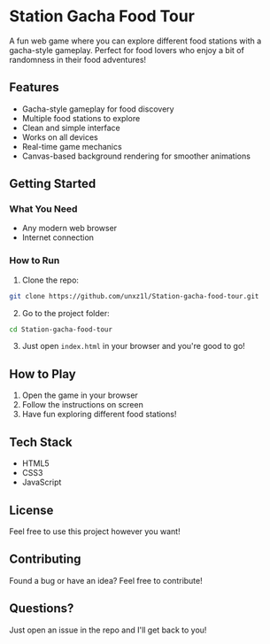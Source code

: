 # Station Gacha Food Tour

A fun web game where you can explore different food stations with a gacha-style gameplay. Perfect for food lovers who enjoy a bit of randomness in their food adventures!

## Features

- Gacha-style gameplay for food discovery
- Multiple food stations to explore
- Clean and simple interface
- Works on all devices
- Real-time game mechanics
- Canvas-based background rendering for smoother animations

## Getting Started

### What You Need

- Any modern web browser
- Internet connection

### How to Run

1. Clone the repo:
```bash
git clone https://github.com/unxz1l/Station-gacha-food-tour.git
```

2. Go to the project folder:
```bash
cd Station-gacha-food-tour
```

3. Just open `index.html` in your browser and you're good to go!

## How to Play

1. Open the game in your browser
2. Follow the instructions on screen
3. Have fun exploring different food stations!

## Tech Stack

- HTML5
- CSS3
- JavaScript

## License

Feel free to use this project however you want!

## Contributing

Found a bug or have an idea? Feel free to contribute!

## Questions?

Just open an issue in the repo and I'll get back to you! 
